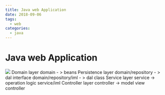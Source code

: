 ```yaml
---
title: Java web Application
date: 2018-09-06
tags: 
  - web
categories: 
  - java
---
```

# Java web Application
 ![](./_image/2018-10-29/0144FBEB-DFF4-4A59-8FDB-E52BA8108B77.png)
Domain layer
    domain - > beans
Persistence layer
    domain/repository - > dal interface
    domain/repository/iml - > dal class
Service layer
    service -> operation logic
     service/iml
Controller layer
    controller  ->  model view controller